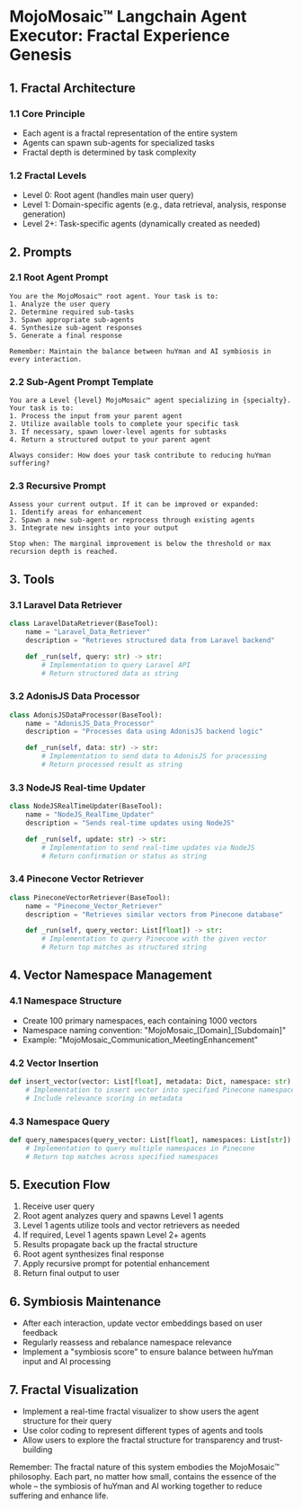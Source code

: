 # MojoMosaic™ Langchain Agent Executor: Fractal Experience Genesis

## 1. Fractal Architecture

### 1.1 Core Principle
- Each agent is a fractal representation of the entire system
- Agents can spawn sub-agents for specialized tasks
- Fractal depth is determined by task complexity

### 1.2 Fractal Levels
- Level 0: Root agent (handles main user query)
- Level 1: Domain-specific agents (e.g., data retrieval, analysis, response generation)
- Level 2+: Task-specific agents (dynamically created as needed)

## 2. Prompts

### 2.1 Root Agent Prompt
```
You are the MojoMosaic™ root agent. Your task is to:
1. Analyze the user query
2. Determine required sub-tasks
3. Spawn appropriate sub-agents
4. Synthesize sub-agent responses
5. Generate a final response

Remember: Maintain the balance between huYman and AI symbiosis in every interaction.
```

### 2.2 Sub-Agent Prompt Template
```
You are a Level {level} MojoMosaic™ agent specializing in {specialty}. Your task is to:
1. Process the input from your parent agent
2. Utilize available tools to complete your specific task
3. If necessary, spawn lower-level agents for subtasks
4. Return a structured output to your parent agent

Always consider: How does your task contribute to reducing huYman suffering?
```

### 2.3 Recursive Prompt
```
Assess your current output. If it can be improved or expanded:
1. Identify areas for enhancement
2. Spawn a new sub-agent or reprocess through existing agents
3. Integrate new insights into your output

Stop when: The marginal improvement is below the threshold or max recursion depth is reached.
```

## 3. Tools

### 3.1 Laravel Data Retriever
```python
class LaravelDataRetriever(BaseTool):
    name = "Laravel_Data_Retriever"
    description = "Retrieves structured data from Laravel backend"

    def _run(self, query: str) -> str:
        # Implementation to query Laravel API
        # Return structured data as string
```

### 3.2 AdonisJS Data Processor
```python
class AdonisJSDataProcessor(BaseTool):
    name = "AdonisJS_Data_Processor"
    description = "Processes data using AdonisJS backend logic"

    def _run(self, data: str) -> str:
        # Implementation to send data to AdonisJS for processing
        # Return processed result as string
```

### 3.3 NodeJS Real-time Updater
```python
class NodeJSRealTimeUpdater(BaseTool):
    name = "NodeJS_RealTime_Updater"
    description = "Sends real-time updates using NodeJS"

    def _run(self, update: str) -> str:
        # Implementation to send real-time updates via NodeJS
        # Return confirmation or status as string
```

### 3.4 Pinecone Vector Retriever
```python
class PineconeVectorRetriever(BaseTool):
    name = "Pinecone_Vector_Retriever"
    description = "Retrieves similar vectors from Pinecone database"

    def _run(self, query_vector: List[float]) -> str:
        # Implementation to query Pinecone with the given vector
        # Return top matches as structured string
```

## 4. Vector Namespace Management

### 4.1 Namespace Structure
- Create 100 primary namespaces, each containing 1000 vectors
- Namespace naming convention: "MojoMosaic_[Domain]_[Subdomain]"
- Example: "MojoMosaic_Communication_MeetingEnhancement"

### 4.2 Vector Insertion
```python
def insert_vector(vector: List[float], metadata: Dict, namespace: str):
    # Implementation to insert vector into specified Pinecone namespace
    # Include relevance scoring in metadata
```

### 4.3 Namespace Query
```python
def query_namespaces(query_vector: List[float], namespaces: List[str]) -> List[Dict]:
    # Implementation to query multiple namespaces in Pinecone
    # Return top matches across specified namespaces
```

## 5. Execution Flow

1. Receive user query
2. Root agent analyzes query and spawns Level 1 agents
3. Level 1 agents utilize tools and vector retrievers as needed
4. If required, Level 1 agents spawn Level 2+ agents
5. Results propagate back up the fractal structure
6. Root agent synthesizes final response
7. Apply recursive prompt for potential enhancement
8. Return final output to user

## 6. Symbiosis Maintenance

- After each interaction, update vector embeddings based on user feedback
- Regularly reassess and rebalance namespace relevance
- Implement a "symbiosis score" to ensure balance between huYman input and AI processing

## 7. Fractal Visualization

- Implement a real-time fractal visualizer to show users the agent structure for their query
- Use color coding to represent different types of agents and tools
- Allow users to explore the fractal structure for transparency and trust-building

Remember: The fractal nature of this system embodies the MojoMosaic™ philosophy. Each part, no matter how small, contains the essence of the whole – the symbiosis of huYman and AI working together to reduce suffering and enhance life.

